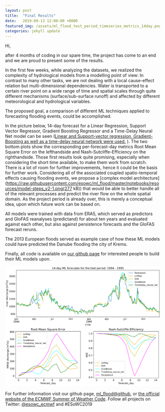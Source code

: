 ```yaml
---
layout: post
title:  "Final Results"
date:   2019-09-13 12:00:00 +0000
featured_img: /assets/ml_flood_test_period_timeseries_metrics_14day.png
categories: jekyll update
---
```


Hi, 

after 4 months of coding in our spare time, the project has come to an end and we are proud to present some of the results.

In the first few weeks, while analyzing the datasets, we realized the complexity of hydrological models from a modelling point of view: In contrast to many other tasks, we are not dealing with a local cause-effect relation but multi-dimensional dependencies. Water is transported to a certain river point on a wide range of time and spatial scales through quite different mechanisms (surface/sub-surface runoff) and affected by different meteorological and hydrological variables.

The proposed goal, a comparison of different ML techniques applied to forecasting flooding events, could be accomplished. 

In the picture below, 14-day forecast for a Linear Regression, Support Vector Regressor, Gradient Boosting Regressor and a Time-Delay Neural Net model can be seen ([Linear and Support-vector regression, Gradient-Boosting as well as a time-delay neural network were used.](https://github.com/esowc/ml_flood/tree/master/notebooks/3_model_tests) ). The two bottom plots show the corresponding per-forecast-day metrics Root Mean Square Error on the lefthandside and Nash-Sutcliffe-Efficiency on the righthandside.
Those first results look quite promising, especially when considering the short time available, to make them work from scratch. There is a lot of room for further improvements, hence it could be the basis for further work.
Considering all of the associated coupled spatio-temporal effects causing flooding events, we propose a
[complex model architecture](https://raw.githubusercontent.com/esowc/ml_flood/master/notebooks/resources/model-steps_v2-1.png(277 kB))
that would be able to better handle all of the relevant processes and predict the river flow on the whole spatial domain.
As the project period is already over, this is merely a conceptual idea, upon which future work can be based on.

All models were trained with data from ERA5, which served as predictors and GloFAS reanalyses (predictand) for about ten years and evaluated against each other, but also against persistence forecasts and the GloFAS forecast reruns.

The 2013 European floods served as example case of how these ML models could have predicted the Danube flooding 
the city of Krems. 

Finally, all code is available on [our github page](https://github.com/esowc/ml_flood) for interested people to build their ML models upon.

![evaluation graph comparing the ML models](/assets/ml_flood_test_period_timeseries_metrics_14day.png)


For further information visit our github page, [ml_flood@github](https://github.com/esowc/ml_flood), or
[the official website of the ECMWF Summer of Weather Code](https://www.ecmwf.int/en/learning/workshops/ecmwf-summer-weather-code-2019).
Follow all projects on Twitter:  [@esowc_ecmwf](https://twitter.com/esowc_ecmwf) and #ESoWC2019
